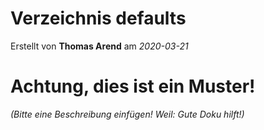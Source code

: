 # Verzeichnis defaults

Erstellt von **Thomas Arend** am *2020-03-21*

# Achtung, dies ist ein **Muster!**

*(Bitte eine Beschreibung einfügen! Weil: Gute Doku hilft!)*

